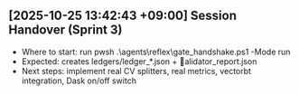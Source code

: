 ## [2025-10-25 13:42:43 +09:00] Session Handover (Sprint 3)
- Where to start: run pwsh .\agents\reflex\gate_handshake.ps1 -Mode run
- Expected: creates ledgers/ledger_*.json + alidator_report.json
- Next steps: implement real CV splitters, real metrics, vectorbt integration, Dask on/off switch
